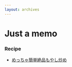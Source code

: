 ```yaml
---
layout: archives
---
```


# Just a memo

### Recipe
- [めっちゃ簡単絶品もやし炒め](https://cookpad.com/recipe/2352809)